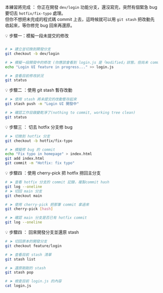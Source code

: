 本練習將完成 ：
你正在開發 `dev/login` 功能分支，還沒寫完，突然有個緊急 bug 要切去 `hotfix/fix-typo` 處理。  
但你不想把未完成的程式碼 commit 上去，這時候就可以用 `git stash` 把改動先收起來，等你修完 bug 回來再還原。

💡 步驟一：模擬一段未提交的修改

```bash

# ➤ 建立並切換到開發分支
git checkout -b dev/login

# ➤ 模擬一段開發中的修改 (你應該會看到 login.js 是「modified」狀態，但尚未 commit。)
echo "Login UI feature in progress..." >> login.js

# ➤ 查看目前修改狀況
git status
```

💡 步驟二 ：使用 git stash 暫存改動

```bash
# ➤ 使用 stash 將未提交的改動暫存起來
git stash push -m "Login UI 開發中"

# ➤ 確認工作目錄變乾淨了(nothing to commit, working tree clean)
git status
```

💡 步驟三 ： 切去 hotfix 分支修 bug

```bash
# ➤ 切換到 hotfix 分支
git checkout -b hotfix/fix-typo

# ➤ 模擬修 bug 的 commit
echo "Fix typo in homepage" > index.html
git add index.html
git commit -m "Hotfix: fix typo"


```

💡 步驟四 ：使用 cherry-pick 把 hotfix 撈回主分支

```bash
# ➤ 查看 hotfix 分支的 commit 記錄，複製commit hash
git log --oneline
# ➤ 切回 main 分支
git checkout main

# ➤ 使用 cherry-pick 把那筆 commit 拿過來
git cherry-pick [hash]

# ➤ 確認 main 分支是否已有 hotfix commit
git log --oneline

```

💡 步驟四 ： 回來開發分支並還原 stash

```bash
# ➤ 切回原本的開發分支
git checkout feature/login

# ➤ 查看目前 stash 清單
git stash list

# ➤ 還原剛剛的 stash
git stash pop

# ➤ 檢查目前 login.js 的內容
cat login.js

```

